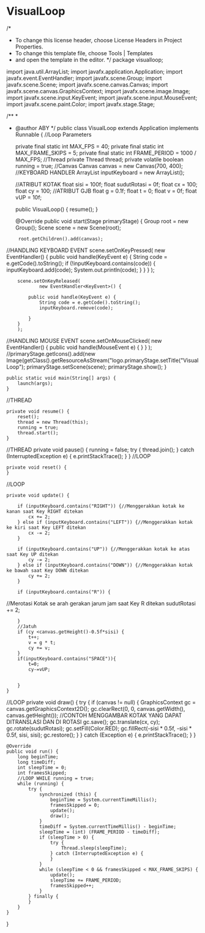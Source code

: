 # VisualLoop
/*
 * To change this license header, choose License Headers in Project Properties.
 * To change this template file, choose Tools | Templates
 * and open the template in the editor.
 */
package visualloop;

import java.util.ArrayList;
import javafx.application.Application;
import javafx.event.EventHandler;
import javafx.scene.Group;
import javafx.scene.Scene;
import javafx.scene.canvas.Canvas;
import javafx.scene.canvas.GraphicsContext;
import javafx.scene.image.Image;
import javafx.scene.input.KeyEvent;
import javafx.scene.input.MouseEvent;
import javafx.scene.paint.Color;
import javafx.stage.Stage;

/**
 *
 * @author ABY
 */
public class VisualLoop extends Application implements Runnable {
//Loop Parameters

    private final static int MAX_FPS = 40;
    private final static int MAX_FRAME_SKIPS = 5;
    private final static int FRAME_PERIOD = 1000 / MAX_FPS;
//Thread
    private Thread thread;
    private volatile boolean running = true;
//Canvas
    Canvas canvas = new Canvas(700, 400);
//KEYBOARD HANDLER
    ArrayList<String> inputKeyboard = new ArrayList<String>();

    //ATRIBUT KOTAK
    float sisi = 100f;
    float sudutRotasi = 0f;
    float cx = 100;
    float cy = 100;
    //ATRIBUT GJB
    float g = 0.1f;
    float t = 0;
    float v = 0f;
    float vUP = 10f;
    
    

    public VisualLoop() {
        resume();
    }

    @Override
    public void start(Stage primaryStage) {
        Group root = new Group();
        Scene scene = new Scene(root);

        root.getChildren().add(canvas);

//HANDLING KEYBOARD EVENT
        scene.setOnKeyPressed(
                new EventHandler<KeyEvent>() {
            public void handle(KeyEvent e) {
                String code = e.getCode().toString();
                if (!inputKeyboard.contains(code)) {
                    inputKeyboard.add(code);
                    System.out.println(code);
                }
            }
        }
        );

        scene.setOnKeyReleased(
                new EventHandler<KeyEvent>() {

            public void handle(KeyEvent e) {
                String code = e.getCode().toString();
                inputKeyboard.remove(code);

            }
        }
        );
//HANDLING MOUSE EVENT
        scene.setOnMouseClicked(
                new EventHandler<MouseEvent>() {
            public void handle(MouseEvent e) {
            }
        }
        );
//primaryStage.getIcons().add(new Image(getClass().getResourceAsStream("logo.primaryStage.setTitle("Visual Loop");
        primaryStage.setScene(scene);
        primaryStage.show();
    }

    public static void main(String[] args) {
        launch(args);
    }
//THREAD

    private void resume() {
        reset();
        thread = new Thread(this);
        running = true;
        thread.start();
    }

//THREAD
    private void pause() {
        running = false;
        try {
            thread.join();
        } catch (InterruptedException e) {
            e.printStackTrace();
        }
    }
//LOOP

    private void reset() {
    }
//LOOP

    private void update() {

        if (inputKeyboard.contains("RIGHT")) {//Menggerakkan kotak ke kanan saat Key RIGHT ditekan
            cx += 2;
        } else if (inputKeyboard.contains("LEFT")) {//Menggerakkan kotak ke kiri saat Key LEFT ditekan
            cx -= 2;
        }

        if (inputKeyboard.contains("UP")) {//Menggerakkan kotak ke atas saat Key UP ditekan
            cy -= 2;
        } else if (inputKeyboard.contains("DOWN")) {//Menggerakkan kotak ke bawah saat Key DOWN ditekan
            cy += 2;
        }

        if (inputKeyboard.contains("R")) {

//Merotasi Kotak se arah gerakan jarum jam saat Key R ditekan
            sudutRotasi += 2;

        }
        //Jatuh 
        if (cy <canvas.getHeight()-0.5f*sisi) {
            t++;
            v = g * t;
            cy += v;
        }
        if(inputKeyboard.contains("SPACE")){
            t=0;
            cy-=vUP;
            
            
        }
    }

//LOOP
    private void draw() {
        try {
            if (canvas != null) {
                GraphicsContext gc = canvas.getGraphicsContext2D();
                gc.clearRect(0, 0, canvas.getWidth(), canvas.getHeight());
                //CONTOH MENGGAMBAR KOTAK YANG DAPAT DITRANSLASI DAN DI ROTASI
                gc.save();
                gc.translate(cx, cy);
                gc.rotate(sudutRotasi);
                gc.setFill(Color.RED);
                gc.fillRect(-sisi * 0.5f, -sisi * 0.5f, sisi, sisi);
                gc.restore();
            }
        } catch (Exception e) {
            e.printStackTrace();
        }
    }

    @Override
    public void run() {
        long beginTime;
        long timeDiff;
        int sleepTime = 0;
        int framesSkipped;
        //LOOP WHILE running = true;
        while (running) {
            try {
                synchronized (this) {
                    beginTime = System.currentTimeMillis();
                    framesSkipped = 0;
                    update();
                    draw();
                }
                timeDiff = System.currentTimeMillis() - beginTime;
                sleepTime = (int) (FRAME_PERIOD - timeDiff);
                if (sleepTime > 0) {
                    try {
                        Thread.sleep(sleepTime);
                    } catch (InterruptedException e) {
                    }
                }
                while (sleepTime < 0 && framesSkipped < MAX_FRAME_SKIPS) {
                    update();
                    sleepTime += FRAME_PERIOD;
                    framesSkipped++;
                }
            } finally {
            }
        }
    }
}
